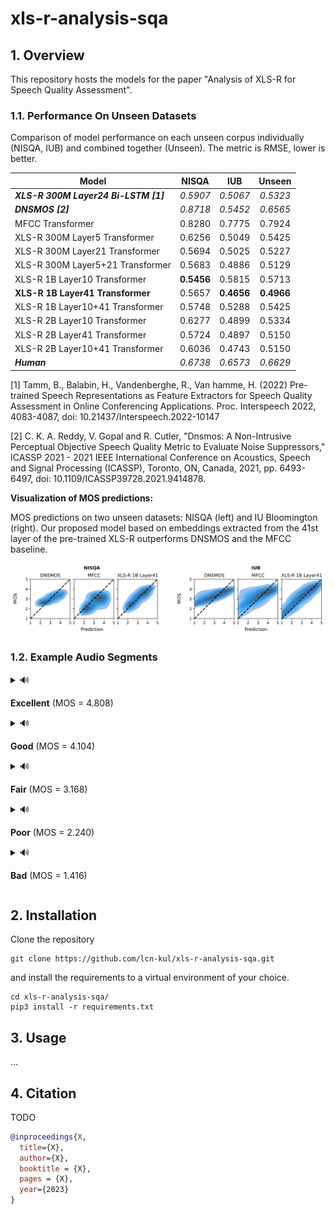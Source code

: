 # xls-r-analysis-sqa

## 1. Overview

This repository hosts the models for the paper "Analysis of XLS-R for Speech Quality
Assessment".

### 1.1. Performance On Unseen Datasets

Comparison of model performance on each unseen corpus individually (NISQA, IUB) and
combined together (Unseen). The metric is RMSE, lower is better.

| Model                                  |   NISQA    |    IUB     |   Unseen   |
|----------------------------------------|:----------:|:----------:|:----------:|
| ***XLS-R 300M Layer24 Bi-LSTM [1]***   |  *0.5907*  |  *0.5067*  |  *0.5323*  |
| ***DNSMOS [2]***                       |  *0.8718*  |  *0.5452*  |  *0.6565*  |
| MFCC Transformer                       |   0.8280   |   0.7775   |   0.7924   |
| XLS-R 300M Layer5 Transformer          |   0.6256   |   0.5049   |   0.5425   |
| XLS-R 300M Layer21 Transformer         |   0.5694   |   0.5025   |   0.5227   |
| XLS-R 300M Layer5+21 Transformer       |   0.5683   |   0.4886   |   0.5129   |
| XLS-R 1B Layer10 Transformer           | **0.5456** |   0.5815   |   0.5713   |
| **XLS-R 1B Layer41 Transformer**       |   0.5657   | **0.4656** | **0.4966** |
| XLS-R 1B Layer10+41 Transformer        |   0.5748   |   0.5288   |   0.5425   |
| XLS-R 2B Layer10 Transformer           |   0.6277   |   0.4899   |   0.5334   |
| XLS-R 2B Layer41 Transformer           |   0.5724   |   0.4897   |   0.5150   |
| XLS-R 2B Layer10+41 Transformer        |   0.6036   |   0.4743   |   0.5150   |
| ***Human***                            |  *0.6738*  |  *0.6573*  |  *0.6629*  |

[1] Tamm, B., Balabin, H., Vandenberghe, R., Van hamme, H. (2022) Pre-trained Speech
Representations as Feature Extractors for Speech Quality Assessment in Online
Conferencing Applications. Proc. Interspeech 2022, 4083-4087, doi:
10.21437/Interspeech.2022-10147

[2] C. K. A. Reddy, V. Gopal and R. Cutler, "Dnsmos: A Non-Intrusive Perceptual
Objective Speech Quality Metric to Evaluate Noise Suppressors," ICASSP 2021 - 2021
IEEE International Conference on Acoustics, Speech and Signal Processing (ICASSP),
Toronto, ON, Canada, 2021, pp. 6493-6497, doi: 10.1109/ICASSP39728.2021.9414878.

**Visualization of MOS predictions:**

MOS predictions on two unseen datasets: NISQA (left) and IU
Bloomington (right). Our proposed model based on embeddings extracted from the 41st
layer of the pre-trained XLS-R outperforms DNSMOS and the MFCC baseline.

![Visualization of MOS Predictions](img/mos-prediction-visualization.svg)

### 1.2. Example Audio Segments

<details>
  <summary>🔊
  
  **Excellent** (MOS = 4.808)
  </summary>
  
  <table>
      <thead>
          <tr>
              <th>Audio Sample</th>
              <th>Model</th>
              <th>Prediction</th>
          </tr>
      </thead>
      <tbody>
          <tr>
              <td rowspan=3><video src="https://user-images.githubusercontent.com/32679237/235354126-444c44ce-3e39-46da-8b4e-647e64ee243a.mp4"> |</td>
              <td align=center>DNSMOS</td>
              <td align=center>3.699</td>
          </tr>
          <tr>
              <td align=center>MFCC Transformer</td>
              <td align=center>3.231</td>
          </tr>
          <tr>
              <td align=center>XLS-R 1B Layer41 <br /> Transformer</td>
              <td align=center>4.126</td>
          </tr>
      </tbody>
  </table>
  
</details>

<details>
  <summary>🔊
  
  **Good** (MOS = 4.104)
  </summary>

  <table>
      <thead>
          <tr>
              <th>Audio Sample</th>
              <th>Model</th>
              <th>Prediction</th>
          </tr>
      </thead>
      <tbody>
          <tr>
              <td rowspan=3><video src="https://user-images.githubusercontent.com/32679237/235354278-277152e2-da3e-48aa-b21c-1ddee3e9f0cc.mp4"> |</td>
              <td align=center>DNSMOS</td>
              <td align=center>3.269</td>
          </tr>
          <tr>
              <td align=center>MFCC Transformer</td>
              <td align=center>3.276</td>
          </tr>
          <tr>
              <td align=center>XLS-R 1B Layer41 <br /> Transformer</td>
              <td align=center>3.260</td>
          </tr>
      </tbody>
  </table>

  
  
</details>

<details>
  <summary>🔊
  
  **Fair** (MOS = 3.168)
  </summary>

  <table>
      <thead>
          <tr>
              <th>Audio Sample</th>
              <th>Model</th>
              <th>Prediction</th>
          </tr>
      </thead>
      <tbody>
          <tr>
              <td rowspan=3><video src="https://user-images.githubusercontent.com/32679237/235358366-df15fb96-7926-4a8e-8d06-cc1833aec3e3.mp4"> |</td>
              <td align=center>DNSMOS</td>
              <td align=center>3.309</td>
          </tr>
          <tr>
              <td align=center>MFCC Transformer</td>
              <td align=center>3.515</td>
          </tr>
          <tr>
              <td align=center>XLS-R 1B Layer41 <br /> Transformer</td>
              <td align=center>3.404</td>
          </tr>
      </tbody>
  </table>

  

</details>

<details>
  <summary>🔊
  
  **Poor** (MOS = 2.240)
  </summary>

  <table>
      <thead>
          <tr>
              <th>Audio Sample</th>
              <th>Model</th>
              <th>Prediction</th>
          </tr>
      </thead>
      <tbody>
          <tr>
              <td rowspan=3><video src="https://user-images.githubusercontent.com/32679237/235354283-7d765c2f-0e78-48aa-8ac2-26640b09eaf4.mp4"> |</td>
              <td align=center>DNSMOS</td>
              <td align=center>2.553</td>
          </tr>
          <tr>
              <td align=center>MFCC Transformer</td>
              <td align=center>1.794</td>
          </tr>
          <tr>
              <td align=center>XLS-R 1B Layer41 <br /> Transformer</td>
              <td align=center>2.031</td>
          </tr>
      </tbody>
  </table>
  
</details>

<details>
  <summary>🔊
  
  **Bad** (MOS = 1.416)
  </summary>
  
  <table>
      <thead>
          <tr>
              <th>Audio Sample</th>
              <th>Model</th>
              <th>Prediction</th>
          </tr>
      </thead>
      <tbody>
          <tr>
              <td rowspan=3><video src="https://user-images.githubusercontent.com/32679237/235355743-2ebdb1bf-e9aa-4538-a3fe-acd9633e6443.mp4"> |</td>
              <td align=center>DNSMOS</td>
              <td align=center>2.553</td>
          </tr>
          <tr>
              <td align=center>MFCC Transformer</td>
              <td align=center>1.794</td>
          </tr>
          <tr>
              <td align=center>XLS-R 1B Layer41 <br /> Transformer</td>
              <td align=center>2.031</td>
          </tr>
      </tbody>
  </table>
  
</details>


## 2. Installation

Clone the repository

```
git clone https://github.com/lcn-kul/xls-r-analysis-sqa.git
```

and install the requirements to a virtual environment of your choice.

```
cd xls-r-analysis-sqa/
pip3 install -r requirements.txt
```

## 3. Usage

...
## 4. Citation

TODO

```bibtex
@inproceedings{X,
  title={X},
  author={X},
  booktitle = {X},
  pages = {X},
  year={2023}
}
```